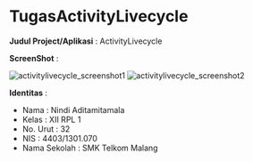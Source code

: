 # TugasActivityLivecycle

**Judul Project/Aplikasi** : ActivityLivecycle

**ScreenShot** :

![activitylivecycle_screenshot1](https://cloud.githubusercontent.com/assets/22679392/19219566/ab93b72a-8e40-11e6-94e3-52da2a63dcc6.png)
![activitylivecycle_screenshot2](https://cloud.githubusercontent.com/assets/22679392/19219567/abc26fd4-8e40-11e6-8179-475600be8c2e.png)

**Identitas** :

* Nama         : Nindi Aditamitamala
* Kelas        : XII RPL 1
* No. Urut     : 32
* NIS          : 4403/1301.070
* Nama Sekolah : SMK Telkom Malang
